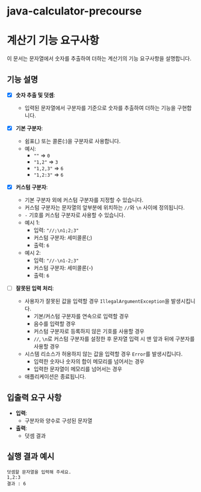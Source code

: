# java-calculator-precourse

# 계산기 기능 요구사항

이 문서는 문자열에서 숫자를 추출하여 더하는 계산기의 기능 요구사항을 설명합니다.

## 기능 설명

- [x] **숫자 추출 및 덧셈**:
    - 입력된 문자열에서 구분자를 기준으로 숫자를 추출하여 더하는 기능을 구현합니다.

- [x] **기본 구분자**:
    - 쉼표(,) 또는 콜론(:)을 구분자로 사용합니다.
    - 예시:
        - `""` => `0`
        - `"1,2"` => `3`
        - `"1,2,3"` => `6`
        - `"1,2:3"` => `6`

- [x] **커스텀 구분자**:
    - 기본 구분자 외에 커스텀 구분자를 지정할 수 있습니다.
    - 커스텀 구분자는 문자열의 앞부분에 위치하는 `//`와 `\n` 사이에 정의됩니다.
    - `-` 기호를 커스텀 구분자로 사용할 수 있습니다.
    - 예시 1:
        - 입력: `"//;\n1;2;3"`
        - 커스텀 구분자: 세미콜론(;)
        - 출력: `6`
    - 예시 2:
        - 입력: `"//-\n1-2;3"`
        - 커스텀 구분자: 세미콜론(-)
        - 출력: `6`

- [ ] **잘못된 입력 처리**:
    - 사용자가 잘못된 값을 입력할 경우 `IllegalArgumentException`을 발생시킵니다.
      - 기본/커스텀 구분자를 연속으로 입력할 경우
      - 음수를 입력할 경우
      - 커스텀 구분자로 등록하지 않은 기호를 사용할 경우
      - `//`, `\n`로 커스텀 구분자를 설정한 후 문자열 입력 시 맨 앞과 뒤에 구분자를 사용할 경우
    - 시스템 리소스가 허용하지 않는 값을 입력할 경우 `Error`를 발생시킵니다.
      - 입력한 숫자나 숫자의 합이 메모리를 넘어서는 경우
      - 입력한 문자열이 메모리를 넘어서는 경우
    - 애플리케이션은 종료됩니다.

## 입출력 요구 사항

- **입력**:
    - 구분자와 양수로 구성된 문자열
- **출력**:
    - 덧셈 결과

## 실행 결과 예시
```
덧셈할 문자열을 입력해 주세요.
1,2:3
결과 : 6
```